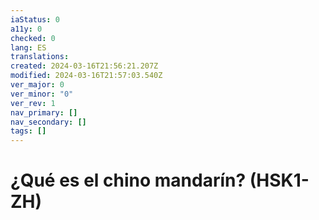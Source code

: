 ```yaml
---
iaStatus: 0
a11y: 0
checked: 0
lang: ES
translations: 
created: 2024-03-16T21:56:21.207Z
modified: 2024-03-16T21:57:03.540Z
ver_major: 0
ver_minor: "0"
ver_rev: 1
nav_primary: []
nav_secondary: []
tags: []
---
```

# ¿Qué es el chino mandarín? (HSK1-ZH)
